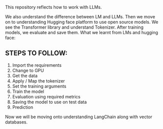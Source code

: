 This repository reflects how to work with LLMs. 

We also understand the difference between LM and LLMs. 
Then we move on to understanding Hugging face platform to use open source models. We see the Transformer library and understand Tokenizer. After training models, we evaluate and save them.
What we learnt from LMs and hugging face:
## STEPS TO FOLLOW:

1. Import the requirements
2. Change to GPU
3. Get the data
4. Apply / Map the tokenizer
5. Set the training arguments
6. Train the model
7. Evaluation using required metrics
8. Saving the model to use on test data
9. Prediction

Now we will be moving onto understanding LangChain along with vector databases.
